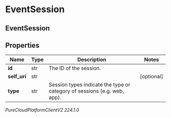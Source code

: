 # EventSession

## EventSession

## Properties

|Name | Type | Description | Notes|
|------------ | ------------- | ------------- | -------------|
| **id** | str | The ID of the session. | |
| **self_uri** | str |  | [optional] |
| **type** | str | Session types indicate the type or category of sessions (e.g. web, app). | |



_PureCloudPlatformClientV2 224.1.0_

